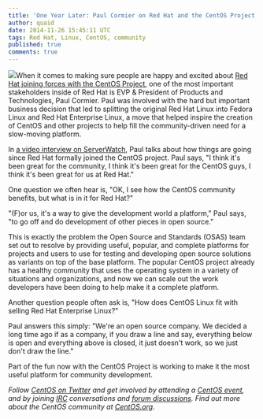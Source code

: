```yaml
---
title: 'One Year Later: Paul Cormier on Red Hat and the CentOS Project'
author: quaid
date: 2014-11-26 15:45:11 UTC
tags: Red Hat, Linux, CentOS, community
published: true
comments: true
---
```


![](blog/CentOS_200x.png)When it comes to making sure people are happy and excited about [Red Hat joining forces with the CentOS Project](http://community.redhat.com/centos-faq/), one of the most important stakeholders inside of Red Hat is EVP & President of Products and Technologies, Paul Cormier. Paul was involved with the hard but important business decision that led to splitting the original Red Hat Linux into Fedora Linux and Red Hat Enterprise Linux, a move that helped inspire the creation of CentOS and other projects  to help fill the community-driven need for a slow-moving platform. 

In [a video interview on ServerWatch](http://www.serverwatch.com/server-trends/red-hat-pushes-forward-with-centos-video.html), Paul talks about how things are going since Red Hat formally joined the CentOS project. Paul says, "I think it's been great for the community, I think it's been great for the CentOS guys, I think it's been great for us at Red Hat." 

One question we often hear is, "OK, I see how the CentOS community benefits, but what is in it for Red Hat?" 

"(F)or us, it's a way to give the development world a platform," Paul says, "to go off and do development of other pieces in open source." 

This is exactly the problem the Open Source and Standards (OSAS) team set out to resolve by providing useful, popular, and complete platforms for projects and users to use for testing and developing open source solutions as variants on top of the base platform. The popular CentOS project already has a healthy community that uses the operating system in a variety of situations and organizations, and now we can scale out the work developers have been doing to help make it a complete platform.

Another question people often ask is, "How does CentOS Linux fit with selling Red Hat Enterprise Linux?" 

Paul answers this simply: "We're an open source company. We decided a long time ago if as a company, if you draw a line and say, everything below is open and everything above is closed, it just doesn't work, so we just don't draw the line." 

Part of the fun now with the CentOS Project is working to make it the most useful platform for community development.

*Follow [CentOS on Twitter](https://twitter.com/centos) and get involved by attending a [CentOS event](https://twitter.com/centosevents), and by joining [IRC](http://wiki.centos.org/irc) conversations and [forum discussions](https://www.centos.org/forums/). Find out more about the CentOS community at [CentOS.org](http://www.centos.org/).*